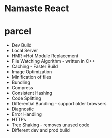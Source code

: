 # Namaste React


# parcel
- Dev Build
- Local Server
- HMR =Hot Module Replacement
- File Watching Algorithm - written in C++
- Caching - Faster Build
- Image Optimization
- Minification of files
- Bundling
- Compress
- Consistent Hashing
- Code Splitting
- Differential Bundling - support older browsers
- Diagnostic
- Error Handling
- HTTPs
- Tree Shaking - removes unused code
- Different dev and prod build
